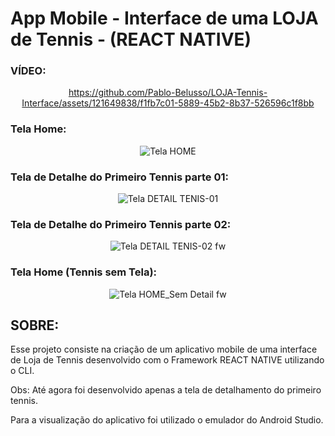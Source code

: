 # App Mobile - Interface de uma LOJA de Tennis - (REACT NATIVE)

### VÍDEO:
<div align="center">

 https://github.com/Pablo-Belusso/LOJA-Tennis-Interface/assets/121649838/f1fb7c01-5889-45b2-8b37-526596c1f8bb 

</div>

### Tela Home:
<div align="center">
 
  ![Tela HOME](https://github.com/Pablo-Belusso/LOJA-Tennis-Interface/assets/121649838/1b6db46c-257b-4c56-892f-ef33f68bec8d) 

</div>
 
### Tela de Detalhe do Primeiro Tennis parte 01:
<div align="center">
 
![Tela DETAIL TENIS-01](https://github.com/Pablo-Belusso/LOJA-Tennis-Interface/assets/121649838/d8266300-62a9-433a-ae20-070022fec05f)

</div>
 
### Tela de Detalhe do Primeiro Tennis parte 02:
<div align="center">
 
![Tela DETAIL TENIS-02 fw](https://github.com/Pablo-Belusso/LOJA-Tennis-Interface/assets/121649838/fe3201c8-b049-4fcd-9684-79daf9f1736b)

</div>

### Tela Home (Tennis sem Tela):
<div align="center">
 
![Tela HOME_Sem Detail fw](https://github.com/Pablo-Belusso/LOJA-Tennis-Interface/assets/121649838/2ad08ac7-5ec9-4f5c-b62e-2a07f7565d18)

</div>

## SOBRE:

Esse projeto consiste na criação de um aplicativo mobile de uma interface de Loja de Tennis desenvolvido com o Framework REACT NATIVE utilizando o CLI.

Obs: Até agora foi desenvolvido apenas a tela de detalhamento do primeiro tennis.

Para a visualização do aplicativo foi utilizado o emulador do Android Studio.
